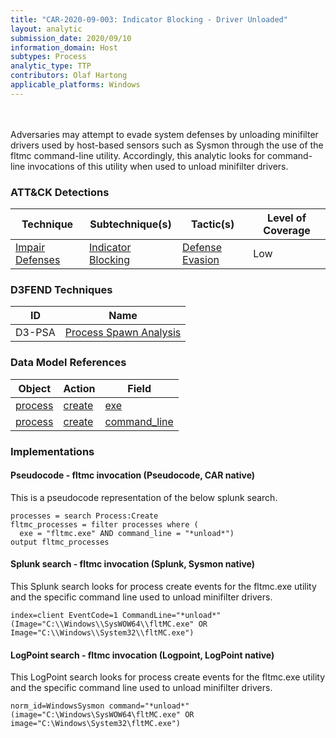 ```yaml
---
title: "CAR-2020-09-003: Indicator Blocking - Driver Unloaded"
layout: analytic
submission_date: 2020/09/10
information_domain: Host
subtypes: Process
analytic_type: TTP
contributors: Olaf Hartong
applicable_platforms: Windows
---
```

<br><br>
Adversaries may attempt to evade system defenses by unloading minifilter drivers used by host-based sensors such as Sysmon through the use of the fltmc command-line utility. Accordingly, this analytic looks for command-line invocations of this utility when used to unload minifilter drivers.



### ATT&CK Detections

|Technique|Subtechnique(s)|Tactic(s)|Level of Coverage|
|---|---|---|---|
|[Impair Defenses](https://attack.mitre.org/techniques/T1562/)|[Indicator Blocking](https://attack.mitre.org/techniques/T1562/006/)|[Defense Evasion](https://attack.mitre.org/tactics/TA0005/)|Low|


### D3FEND Techniques

|ID|Name|
|---|---| 
|D3-PSA | [Process Spawn Analysis](https://d3fend.mitre.org/technique/d3f:ProcessSpawnAnalysis)| 



### Data Model References

|Object|Action|Field|
|---|---|---|
|[process](/data_model/process) | [create](/data_model/process#create) | [exe](/data_model/process#exe) |
|[process](/data_model/process) | [create](/data_model/process#create) | [command_line](/data_model/process#command_line) |



### Implementations

#### Pseudocode - fltmc invocation (Pseudocode, CAR native)


This is a pseudocode representation of the below splunk search.


```
processes = search Process:Create
fltmc_processes = filter processes where (
  exe = "fltmc.exe" AND command_line = "*unload*")
output fltmc_processes

```


#### Splunk search - fltmc invocation (Splunk, Sysmon native)


This Splunk search looks for process create events for the fltmc.exe utility and the specific command line used to unload minifilter drivers.


```
index=client EventCode=1 CommandLine="*unload*" (Image="C:\\Windows\\SysWOW64\\fltMC.exe" OR Image="C:\\Windows\\System32\\fltMC.exe")

```


#### LogPoint search - fltmc invocation (Logpoint, LogPoint native)


This LogPoint search looks for process create events for the fltmc.exe utility and the specific command line used to unload minifilter drivers.


```
norm_id=WindowsSysmon command="*unload*" (image="C:\Windows\SysWOW64\fltMC.exe" OR image="C:\Windows\System32\fltMC.exe")

```





